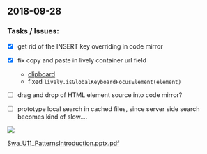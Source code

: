 ## 2018-09-28

### Tasks / Issues:
- [X] get rid of the INSERT key overriding in code mirror 
- [X] fix copy and paste in lively container url field
  - [clipboard](browse://src/client/clipboard.js)
  - fixed `lively.isGlobalKeyboardFocusElement(element)`
- [ ] drag and drop of HTML element source into code mirror? 
- [ ] prototype local search in cached files, since server side search becomes kind of slow....


![](Capture1.png)

[Swa_U11_PatternsIntroduction.pptx.pdf](Swa_U11_PatternsIntroduction.pptx.pdf)